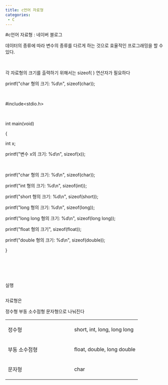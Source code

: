 ```yaml
---
title: c언어 자료형
categories:
 - C
---
```

#c언어 자료형 : 네이버 블로그
<div class="wrap_rabbit pcol2 _param(1) _postViewArea221491515336" id="post-view221491515336">
<!-- Rabbit HTML --><div class="se-viewer se-theme-default" lang="ko-KR">
<!-- SE_DOC_HEADER_END -->
<div class="se-main-container">
<div class="se-component se-text se-l-default" id="SE-a7136019-49c6-4fcf-a531-13c742d9ff96">
<div class="se-component-content">
<div class="se-section se-section-text se-l-default">
<div class="se-module se-module-text"><!-- SE-TEXT { --><p class="se-text-paragraph se-text-paragraph-align-" id="SE-f9a97478-2273-4b23-9b85-0b262f5e8a2b" style=""><span class="se-fs- se-ff-" id="SE-8aadf2b7-d460-47a6-acc8-f809840efd7f" style="">데이터의 종류에 따라 변수의 종류를 다르게 하는 것으로 효율적인 프로그래밍을 할 수 있다.</span></p><!-- } SE-TEXT --><!-- SE-TEXT { --><p class="se-text-paragraph se-text-paragraph-align-" id="SE-ac044837-f158-4c29-99f0-9de69e91dbac" style=""><span class="se-fs- se-ff-" id="SE-bc3f3132-2adf-4624-90a4-2da765f02170" style="">​</span></p><!-- } SE-TEXT --><!-- SE-TEXT { --><p class="se-text-paragraph se-text-paragraph-align-" id="SE-cb5a6d1a-744b-4e29-b04c-8af9d57620bd" style=""><span class="se-fs- se-ff-" id="SE-f564efb4-1f66-4773-b312-906223f22c90" style="">각 자료형의 크기를 출력하기 위해서는 sizeof( ) 연산자가 필요하다</span></p><!-- } SE-TEXT --><!-- SE-TEXT { --><p class="se-text-paragraph se-text-paragraph-align-" id="SE-b500fee9-214f-422f-9044-ef914b4729a7" style=""><span class="se-fs- se-ff-" id="SE-8b4ee3a0-2c72-44f9-9192-8340c1e47664" style="">printf("char 형의 크기: %d\n", sizeof(char));</span></p><!-- } SE-TEXT --><!-- SE-TEXT { --><p class="se-text-paragraph se-text-paragraph-align-" id="SE-ecbe2cb2-73cb-435f-a0ce-eceec53b8507" style=""><span class="se-fs- se-ff-" id="SE-4dc51a5f-e0ef-4484-8e06-24f0c83b9a1c" style="">​</span></p><!-- } SE-TEXT --><!-- SE-TEXT { --><p class="se-text-paragraph se-text-paragraph-align-" id="SE-d6320d90-7789-4359-b1e9-77ecb54e8479" style=""><span class="se-fs- se-ff-" id="SE-78296a16-dddf-4598-99b6-a7656639c6e0" style=""><span class="__se-hash-tag">#include</span>&lt;stdio.h&gt;</span></p><!-- } SE-TEXT --><!-- SE-TEXT { --><p class="se-text-paragraph se-text-paragraph-align-" id="SE-81bac892-6f15-4db8-ad52-7ffc2bbd1950" style=""><span class="se-fs- se-ff-" id="SE-5fa46812-063d-4d3f-b204-d25fbc4dbaf2" style="">​</span></p><!-- } SE-TEXT --><!-- SE-TEXT { --><p class="se-text-paragraph se-text-paragraph-align-" id="SE-f7b09c0c-1b6b-4bd4-bb23-b9075dbcb012" style=""><span class="se-fs- se-ff-" id="SE-a1ae851b-d604-41f3-b7d6-ccd6071e6b0a" style="">int main(void)</span></p><!-- } SE-TEXT --><!-- SE-TEXT { --><p class="se-text-paragraph se-text-paragraph-align-" id="SE-14e224f0-b44f-4f5a-85bb-7ca31cee88e7" style=""><span class="se-fs- se-ff-" id="SE-fabed2fb-9698-466e-ac7f-119552bef127" style="">{</span></p><!-- } SE-TEXT --><!-- SE-TEXT { --><p class="se-text-paragraph se-text-paragraph-align-" id="SE-18433e64-adf3-47a7-91d7-e17ed67609e7" style=""><span class="se-fs- se-ff-" id="SE-9a8a81d6-4ec7-4890-b3c1-e7bb9c09f38f" style="">int x;</span></p><!-- } SE-TEXT --><!-- SE-TEXT { --><p class="se-text-paragraph se-text-paragraph-align-" id="SE-71962dc3-4171-4431-a663-142180ea982a" style=""><span class="se-fs- se-ff-" id="SE-2c7609b4-6ad1-46fc-a7c0-b82371336a3f" style="">printf("변수 x의 크기: %d\n", sizeof(x)); </span></p><!-- } SE-TEXT --><!-- SE-TEXT { --><p class="se-text-paragraph se-text-paragraph-align-" id="SE-d1668ff1-b22f-4955-8cb2-cf3d33a9e548" style=""><span class="se-fs- se-ff-" id="SE-16153f3b-946f-40d2-acc8-5a21d374601b" style="">​</span></p><!-- } SE-TEXT --><!-- SE-TEXT { --><p class="se-text-paragraph se-text-paragraph-align-" id="SE-5345b357-e8c1-4b7f-8807-e6e0ce281f88" style=""><span class="se-fs- se-ff-" id="SE-2238ca25-039d-4e0f-a043-4b0ab90d9110" style="">printf("char 형의 크기: %d\n", sizeof(char));</span></p><!-- } SE-TEXT --><!-- SE-TEXT { --><p class="se-text-paragraph se-text-paragraph-align-" id="SE-97700a8b-e9bc-4f09-8b17-cd2b03398da5" style=""><span class="se-fs- se-ff-" id="SE-9715f4a5-291f-49f4-88ef-45dc6ba2a7ee" style="">printf("int 형의 크기: %d\n", sizeof(int));</span></p><!-- } SE-TEXT --><!-- SE-TEXT { --><p class="se-text-paragraph se-text-paragraph-align-" id="SE-cac9ebdc-3046-4a50-9216-f8f5710c1456" style=""><span class="se-fs- se-ff-" id="SE-7cefb529-ba48-4fa4-bef0-e1a942645160" style="">printf("short 형의 크기: %d\n", sizeof(short));</span></p><!-- } SE-TEXT --><!-- SE-TEXT { --><p class="se-text-paragraph se-text-paragraph-align-" id="SE-4dfe607f-442f-4965-be21-833e056c0721" style=""><span class="se-fs- se-ff-" id="SE-71b714e7-3d7f-463a-9f29-cd476154f33c" style="">printf("long 형의 크기: %d\n", sizeof(long));</span></p><!-- } SE-TEXT --><!-- SE-TEXT { --><p class="se-text-paragraph se-text-paragraph-align-" id="SE-53b6fd69-4a89-4e69-b3be-bf711f5b2e11" style=""><span class="se-fs- se-ff-" id="SE-481b580a-a86e-4528-8798-02e2eacb7e30" style="">printf("long long 형의 크기: %d\n", sizeof(long long));</span></p><!-- } SE-TEXT --><!-- SE-TEXT { --><p class="se-text-paragraph se-text-paragraph-align-" id="SE-8d69ec6b-746b-4edf-aca5-911e9137715f" style=""><span class="se-fs- se-ff-" id="SE-88e88dc0-c12c-4757-92e7-09db4c650a2f" style="">printf("float 형의 크기", sizeof(float));</span></p><!-- } SE-TEXT --><!-- SE-TEXT { --><p class="se-text-paragraph se-text-paragraph-align-" id="SE-40cc9ffe-7450-467a-99b9-b722d1cfcda1" style=""><span class="se-fs- se-ff-" id="SE-8d64c08b-7796-4885-8582-77003a43135d" style="">printf("double 형의 크기: %d\n", sizeof(double));</span></p><!-- } SE-TEXT --><!-- SE-TEXT { --><p class="se-text-paragraph se-text-paragraph-align-" id="SE-e2031856-c221-48d1-bfc2-d03d497a44db" style=""><span class="se-fs- se-ff-" id="SE-fad8e9a2-af1f-4389-9e5f-3126d609e44c" style="">}</span></p><!-- } SE-TEXT --></div>
</div>
</div>
</div> <div class="se-component se-image se-l-default" id="SE-4abb6f38-b81b-4eca-891f-a39a06f6633e">
<div class="se-component-content se-component-content-fit">
<div class="se-section se-section-image se-l-default se-section-align-">
<a class="se-module se-module-image __se_image_link __se_link" data-linkdata='{"id" : "SE-4abb6f38-b81b-4eca-891f-a39a06f6633e", "src" : "https://postfiles.pstatic.net/MjAxOTAzMThfMjE2/MDAxNTUyOTEzNzExMDgw.smFpzA05qsZ7sHu0fGyKBrzbe1mXji9X1FhYZbTfTycg.Op6guP5Vt358nYif_UYE_-jFqVUlk2akoymE3Vo-XuEg.PNG.dls32208/image.png", "linkUse" : "false", "link" : ""}' data-linktype="img" href="#" onclick="return false;" style=" ">
<img alt="" class="se-image-resource" data-height="387" data-lazy-src="https://postfiles.pstatic.net/MjAxOTAzMThfMjE2/MDAxNTUyOTEzNzExMDgw.smFpzA05qsZ7sHu0fGyKBrzbe1mXji9X1FhYZbTfTycg.Op6guP5Vt358nYif_UYE_-jFqVUlk2akoymE3Vo-XuEg.PNG.dls32208/image.png?type=w966" data-width="886" src="https://postfiles.pstatic.net/MjAxOTAzMThfMjE2/MDAxNTUyOTEzNzExMDgw.smFpzA05qsZ7sHu0fGyKBrzbe1mXji9X1FhYZbTfTycg.Op6guP5Vt358nYif_UYE_-jFqVUlk2akoymE3Vo-XuEg.PNG.dls32208/image.png?type=w80_blur">
</img></a> </div>
</div>
</div> <div class="se-component se-text se-l-default" id="SE-53f13868-d434-4fe1-93f0-bbfcaa9471cc">
<div class="se-component-content">
<div class="se-section se-section-text se-l-default">
<div class="se-module se-module-text"><!-- SE-TEXT { --><p class="se-text-paragraph se-text-paragraph-align-" id="SE-c27be518-9607-4b8d-9b9e-27218a521a78" style=""><span class="se-fs- se-ff-" id="SE-82d91775-44e7-4b50-a875-30f59db32ab7" style="">​</span></p><!-- } SE-TEXT --><!-- SE-TEXT { --><p class="se-text-paragraph se-text-paragraph-align-" id="SE-0b3ce081-b5c7-4a83-9471-a3842d368a1e" style=""><span class="se-fs- se-ff-" id="SE-913feb50-a79b-491c-b8b2-8805df04101f" style="">​</span></p><!-- } SE-TEXT --><!-- SE-TEXT { --><p class="se-text-paragraph se-text-paragraph-align-" id="SE-8ad0db15-d273-476d-9dc7-253822709dbe" style=""><span class="se-fs- se-ff-" id="SE-9f6b7249-3e60-4d26-8aef-c2900749dac0" style="">실행</span></p><!-- } SE-TEXT --></div>
</div>
</div>
</div> <div class="se-component se-image se-l-default" id="SE-c9031484-9092-471a-ae8f-0ebb1652f965">
<div class="se-component-content se-component-content-normal">
<div class="se-section se-section-image se-l-default se-section-align-" style="max-width:741px;">
<a class="se-module se-module-image __se_image_link __se_link" data-linkdata='{"id" : "SE-c9031484-9092-471a-ae8f-0ebb1652f965", "src" : "https://postfiles.pstatic.net/MjAxOTAzMThfMjI3/MDAxNTUyOTEzNzU4NTc0.lpcNc8sKQGM0E5Smzer-l-gLIY6EgRhFkxXrIgJgLz4g.u3ywwla5vrYHOs8T_G0liboZlogH1pnaKC2PFZmrfPgg.PNG.dls32208/image.png", "linkUse" : "false", "link" : ""}' data-linktype="img" href="#" onclick="return false;" style=" ">
<img alt="" class="se-image-resource" data-height="281" data-lazy-src="https://postfiles.pstatic.net/MjAxOTAzMThfMjI3/MDAxNTUyOTEzNzU4NTc0.lpcNc8sKQGM0E5Smzer-l-gLIY6EgRhFkxXrIgJgLz4g.u3ywwla5vrYHOs8T_G0liboZlogH1pnaKC2PFZmrfPgg.PNG.dls32208/image.png?type=w966" data-width="741" src="https://postfiles.pstatic.net/MjAxOTAzMThfMjI3/MDAxNTUyOTEzNzU4NTc0.lpcNc8sKQGM0E5Smzer-l-gLIY6EgRhFkxXrIgJgLz4g.u3ywwla5vrYHOs8T_G0liboZlogH1pnaKC2PFZmrfPgg.PNG.dls32208/image.png?type=w80_blur">
</img></a> </div>
</div>
</div> <div class="se-component se-text se-l-default" id="SE-1625a0eb-d5ab-4d2b-9a19-2b74d7967173">
<div class="se-component-content">
<div class="se-section se-section-text se-l-default">
<div class="se-module se-module-text"><!-- SE-TEXT { --><p class="se-text-paragraph se-text-paragraph-align-" id="SE-a708fe94-fda8-4113-8f09-34643c462a98" style=""><span class="se-fs- se-ff-" id="SE-66406c01-b33a-48a2-a1d8-a0dcb25ed965" style=""> 자료형은 </span></p><!-- } SE-TEXT --><!-- SE-TEXT { --><p class="se-text-paragraph se-text-paragraph-align-" id="SE-9341b41c-1a7f-46fe-93f3-b80f3703a36c" style=""><span class="se-fs- se-ff-" id="SE-92700cb4-a78d-45b2-a6b4-499f2b24dbf7" style="">정수형 부동 소수점형 문자형으로 나눠진다</span></p><!-- } SE-TEXT --></div>
</div>
</div>
</div> <div class="se-component se-table se-l-default" id="SE-f96f934b-9621-4e48-b902-a2eb62fff21e">
<div class="se-component-content">
<div class="se-section se-section-table se-l-default se-section-align-" style="width: 100%;">
<div class="se-table-container">
<table class="se-table-content" style="">
<tbody><tr class="se-tr"><td class="se-cell" colspan="1" rowspan="1" style="width: 50.0%; height: 43.0px;  "><div class="se-module se-module-text"><p class="se-text-paragraph se-text-paragraph-align-" id="SE-e64692b1-c05b-4ca5-8020-546b31a3470c" style=""><span class="se-fs- se-ff-" id="SE-77323328-0d93-4095-88b7-3c8687fcc073" style="">정수형</span></p></div></td><td class="se-cell" colspan="1" rowspan="1" style="width: 50.0%; height: 43.0px;  "><div class="se-module se-module-text"><p class="se-text-paragraph se-text-paragraph-align-" id="SE-9300748f-ba28-4f38-b6e6-6b561feae622" style=""><span class="se-fs- se-ff-" id="SE-fa1ed3e1-310b-4316-925d-d7fe83cf3221" style="">short, int, long, long long</span></p></div></td></tr><tr class="se-tr"><td class="se-cell" colspan="1" rowspan="1" style="width: 50.0%; height: 43.0px;  "><div class="se-module se-module-text"><p class="se-text-paragraph se-text-paragraph-align-" id="SE-801f90e7-c4a4-4b1b-9446-746c604de168" style=""><span class="se-fs- se-ff-" id="SE-70eeb3f1-e1d5-49cc-b0ff-f6d7b5bc61cb" style="">부동 소수점형</span></p></div></td><td class="se-cell" colspan="1" rowspan="1" style="width: 50.0%; height: 43.0px;  "><div class="se-module se-module-text"><p class="se-text-paragraph se-text-paragraph-align-" id="SE-e442f4ab-0222-43b6-b224-9d5a098f762b" style=""><span class="se-fs- se-ff-" id="SE-47258a65-a851-4b6e-a141-00e6d7f6da5e" style="">float, double, long double</span></p></div></td></tr><tr class="se-tr"><td class="se-cell" colspan="1" rowspan="1" style="width: 50.0%; height: 43.0px;  "><div class="se-module se-module-text"><p class="se-text-paragraph se-text-paragraph-align-" id="SE-a2fbe27c-175c-49f8-8135-35b4efc2c293" style=""><span class="se-fs- se-ff-" id="SE-cbcb0a78-b5ef-46ed-aa4f-7b7811cf5c07" style="">문자형</span></p></div></td><td class="se-cell" colspan="1" rowspan="1" style="width: 50.0%; height: 43.0px;  "><div class="se-module se-module-text"><p class="se-text-paragraph se-text-paragraph-align-" id="SE-a6a5d033-bb24-4a3a-bff1-28d08e3757e9" style=""><span class="se-fs- se-ff-" id="SE-4cdc7ed0-83c1-47f7-a97a-ba208e58223f" style="">char</span></p></div></td></tr></tbody>
</table>
</div>
</div>
</div>
<script class="__se_module_data" data-module='{"type":"v2_table", "id" : "SE-f96f934b-9621-4e48-b902-a2eb62fff21e", "data": { "columnCount" : "3" }}' type="text/data"></script>
</div> </div>
</div>
</div>